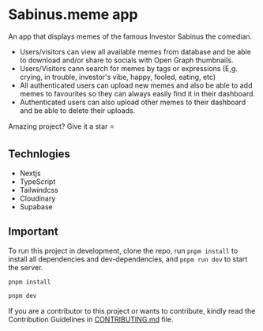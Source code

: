 # Sabinus.meme app

An app that displays memes of the famous Investor Sabinus the comedian.

- Users/visitors can view all available memes from database and be able to download and/or share to socials with Open Graph thumbnails.
- Users/Visitors cann search for memes by tags or expressions (E,g. crying, in trouble, investor's vibe, happy, fooled, eating, etc)
- All authenticated users can upload new memes and also be able to add memes to favourites so they can always easily find it in their dashboard.
- Authenticated users can also upload other memes to their dashboard and be able to delete their uploads.

Amazing project? Give it a star ⭐

## Technlogies

- Nextjs
- TypeScript
- Tailwindcss
- Cloudinary
- Supabase

## Important

To run this project in development, clone the repo, run `pnpm install` to install all dependencies and dev-dependencies, and `pnpm run dev` to start the server.

```bash
pnpm install

pnpm dev
```

If you are a contributor to this project or wants to contribute, kindly read the Contribution Guidelines in [CONTRIBUTING.md](CONTRIBUTING.md) file.